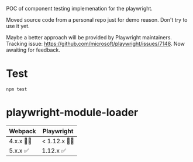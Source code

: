 POC of component testing implemenation for the playwright.

Moved source code from a personal repo just for demo reason. Don't try to use it yet.

Maybe a better approach will be provided by Playwright maintainers. Tracking issue: https://github.com/microsoft/playwright/issues/7148. Now awaiting for feedback.

# Test 

`npm test`

# playwright-module-loader

| Webpack | Playwright |
| --- | --- |
| 4.x.x 🤷‍♂️ | < 1.12.x 🤷‍♂️| 
| 5.x.x ✅ | 1.12.x ✅ |
